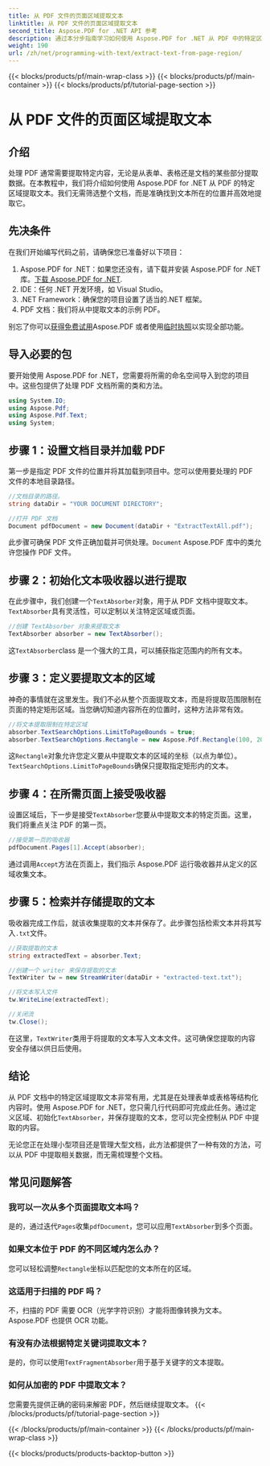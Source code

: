 ```yaml
---
title: 从 PDF 文件的页面区域提取文本
linktitle: 从 PDF 文件的页面区域提取文本
second_title: Aspose.PDF for .NET API 参考
description: 通过本分步指南学习如何使用 Aspose.PDF for .NET 从 PDF 中的特定区域提取文本。高效地从文档中收集和保存文本。
weight: 190
url: /zh/net/programming-with-text/extract-text-from-page-region/
---
```


{{< blocks/products/pf/main-wrap-class >}}
{{< blocks/products/pf/main-container >}}
{{< blocks/products/pf/tutorial-page-section >}}

# 从 PDF 文件的页面区域提取文本

## 介绍

处理 PDF 通常需要提取特定内容，无论是从表单、表格还是文档的某些部分提取数据。在本教程中，我们将介绍如何使用 Aspose.PDF for .NET 从 PDF 的特定区域提取文本。我们无需筛选整个文档，而是准确找到文本所在的位置并高效地提取它。

## 先决条件

在我们开始编写代码之前，请确保您已准备好以下项目：

1.  Aspose.PDF for .NET：如果您还没有，请下载并安装 Aspose.PDF for .NET 库。[下载 Aspose.PDF for .NET](https://releases.aspose.com/pdf/net/).
2. IDE：任何 .NET 开发环境，如 Visual Studio。
3. .NET Framework：确保您的项目设置了适当的.NET 框架。
4. PDF 文档：我们将从中提取文本的示例 PDF。

别忘了你可以[获得免费试用](https://releases.aspose.com/)Aspose.PDF 或者使用[临时执照](https://purchase.aspose.com/temporary-license/)以实现全部功能。

## 导入必要的包

要开始使用 Aspose.PDF for .NET，您需要将所需的命名空间导入到您的项目中。这些包提供了处理 PDF 文档所需的类和方法。

```csharp
using System.IO;
using Aspose.Pdf;
using Aspose.Pdf.Text;
using System;
```

## 步骤 1：设置文档目录并加载 PDF

第一步是指定 PDF 文件的位置并将其加载到项目中。您可以使用要处理的 PDF 文件的本地目录路径。

```csharp
//文档目录的路径。
string dataDir = "YOUR DOCUMENT DIRECTORY";

//打开 PDF 文档
Document pdfDocument = new Document(dataDir + "ExtractTextAll.pdf");
```

此步骤可确保 PDF 文件正确加载并可供处理。`Document` Aspose.PDF 库中的类允许您操作 PDF 文件。

## 步骤 2：初始化文本吸收器以进行提取

在此步骤中，我们创建一个`TextAbsorber`对象，用于从 PDF 文档中提取文本。`TextAbsorber`具有灵活性，可以定制以关注特定区域或页面。

```csharp
//创建 TextAbsorber 对象来提取文本
TextAbsorber absorber = new TextAbsorber();
```

这`TextAbsorber`class 是一个强大的工具，可以捕获指定范围内的所有文本。

## 步骤 3：定义要提取文本的区域

神奇的事情就在这里发生。我们不必从整个页面提取文本，而是将提取范围限制在页面的特定矩形区域。当您确切知道内容所在的位置时，这种方法非常有效。

```csharp
//将文本提取限制在特定区域
absorber.TextSearchOptions.LimitToPageBounds = true;
absorber.TextSearchOptions.Rectangle = new Aspose.Pdf.Rectangle(100, 200, 250, 350);
```

这`Rectangle`对象允许您定义要从中提取文本的区域的坐标（以点为单位）。`TextSearchOptions.LimitToPageBounds`确保只提取指定矩形内的文本。

## 步骤 4：在所需页面上接受吸收器

设置区域后，下一步是接受`TextAbsorber`您要从中提取文本的特定页面。这里，我们将重点关注 PDF 的第一页。

```csharp
//接受第一页的吸收器
pdfDocument.Pages[1].Accept(absorber);
```

通过调用`Accept`方法在页面上，我们指示 Aspose.PDF 运行吸收器并从定义的区域收集文本。

## 步骤 5：检索并存储提取的文本

吸收器完成工作后，就该收集提取的文本并保存了。此步骤包括检索文本并将其写入`.txt`文件。

```csharp
//获取提取的文本
string extractedText = absorber.Text;

//创建一个 writer 来保存提取的文本
TextWriter tw = new StreamWriter(dataDir + "extracted-text.txt");

//将文本写入文件
tw.WriteLine(extractedText);

//关闭流
tw.Close();
```

在这里，`TextWriter`类用于将提取的文本写入文本文件。这可确保您提取的内容安全存储以供日后使用。

## 结论

从 PDF 文档中的特定区域提取文本非常有用，尤其是在处理表单或表格等结构化内容时。使用 Aspose.PDF for .NET，您只需几行代码即可完成此任务。通过定义区域、初始化`TextAbsorber`，并保存提取的文本，您可以完全控制从 PDF 中提取的内容。

无论您正在处理小型项目还是管理大型文档，此方法都提供了一种有效的方法，可以从 PDF 中提取相关数据，而无需梳理整个文档。

## 常见问题解答

### 我可以一次从多个页面提取文本吗？
是的，通过迭代`Pages`收集`pdfDocument`，您可以应用`TextAbsorber`到多个页面。

### 如果文本位于 PDF 的不同区域内怎么办？
您可以轻松调整`Rectangle`坐标以匹配您的文本所在的区域。

### 这适用于扫描的 PDF 吗？
不，扫描的 PDF 需要 OCR（光学字符识别）才能将图像转换为文本。Aspose.PDF 也提供 OCR 功能。

### 有没有办法根据特定关键词提取文本？
是的，你可以使用`TextFragmentAbsorber`用于基于关键字的文本提取。

### 如何从加密的 PDF 中提取文本？
您需要先提供正确的密码来解密 PDF，然后继续提取文本。
{{< /blocks/products/pf/tutorial-page-section >}}

{{< /blocks/products/pf/main-container >}}
{{< /blocks/products/pf/main-wrap-class >}}

{{< blocks/products/products-backtop-button >}}
